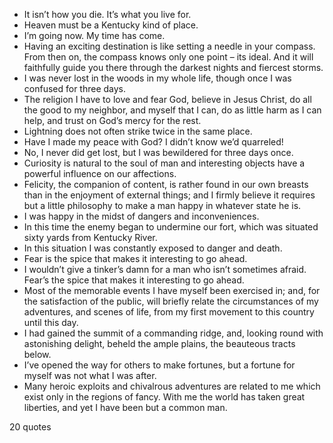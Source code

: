  - It isn’t how you die. It’s what you live for.
 - Heaven must be a Kentucky kind of place.
 - I’m going now. My time has come.
 - Having an exciting destination is like setting a needle in your compass. From then on, the compass knows only one point – its ideal. And it will faithfully guide you there through the darkest nights and fiercest storms.
 - I was never lost in the woods in my whole life, though once I was confused for three days.
 - The religion I have to love and fear God, believe in Jesus Christ, do all the good to my neighbor, and myself that I can, do as little harm as I can help, and trust on God’s mercy for the rest.
 - Lightning does not often strike twice in the same place.
 - Have I made my peace with God? I didn’t know we’d quarreled!
 - No, I never did get lost, but I was bewildered for three days once.
 - Curiosity is natural to the soul of man and interesting objects have a powerful influence on our affections.
 - Felicity, the companion of content, is rather found in our own breasts than in the enjoyment of external things; and I firmly believe it requires but a little philosophy to make a man happy in whatever state he is.
 - I was happy in the midst of dangers and inconveniences.
 - In this time the enemy began to undermine our fort, which was situated sixty yards from Kentucky River.
 - In this situation I was constantly exposed to danger and death.
 - Fear is the spice that makes it interesting to go ahead.
 - I wouldn’t give a tinker’s damn for a man who isn’t sometimes afraid. Fear’s the spice that makes it interesting to go ahead.
 - Most of the memorable events I have myself been exercised in; and, for the satisfaction of the public, will briefly relate the circumstances of my adventures, and scenes of life, from my first movement to this country until this day.
 - I had gained the summit of a commanding ridge, and, looking round with astonishing delight, beheld the ample plains, the beauteous tracts below.
 - I’ve opened the way for others to make fortunes, but a fortune for myself was not what I was after.
 - Many heroic exploits and chivalrous adventures are related to me which exist only in the regions of fancy. With me the world has taken great liberties, and yet I have been but a common man.

20 quotes